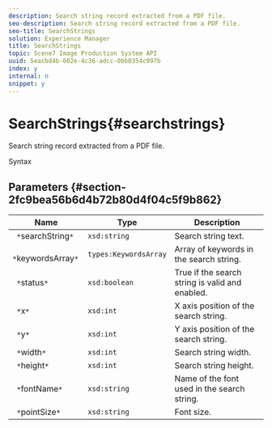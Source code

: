 ```yaml
---
description: Search string record extracted from a PDF file.
seo-description: Search string record extracted from a PDF file.
seo-title: SearchStrings
solution: Experience Manager
title: SearchStrings
topic: Scene7 Image Production System API
uuid: 5eacbd4b-602e-4c36-adcc-0bb0354c997b
index: y
internal: n
snippet: y
---
```


# SearchStrings{#searchstrings}

Search string record extracted from a PDF file.

 Syntax 

## Parameters {#section-2fc9bea56b6d4b72b80d4f04c5f9b862}

|  Name  | Type  | Description  |
|---|---|---|
|  ` *`searchString`*`  | `xsd:string`  | Search string text.  |
|  ` *`keywordsArray`*`  | `types:KeywordsArray`  | Array of keywords in the search string.  |
|  ` *`status`*`  | `xsd:boolean`  | True if the search string is valid and enabled.  |
|  ` *`x`*`  | `xsd:int`  | X axis position of the search string.  |
|  ` *`y`*`  | `xsd:int`  | Y axis position of the search string.  |
|  ` *`width`*`  | `xsd:int`  | Search string width.  |
|  ` *`height`*`  | `xsd:int`  | Search string height.  |
|  ` *`fontName`*`  | `xsd:string`  | Name of the font used in the search string.  |
|  ` *`pointSize`*`  | `xsd:string`  | Font size.  |

